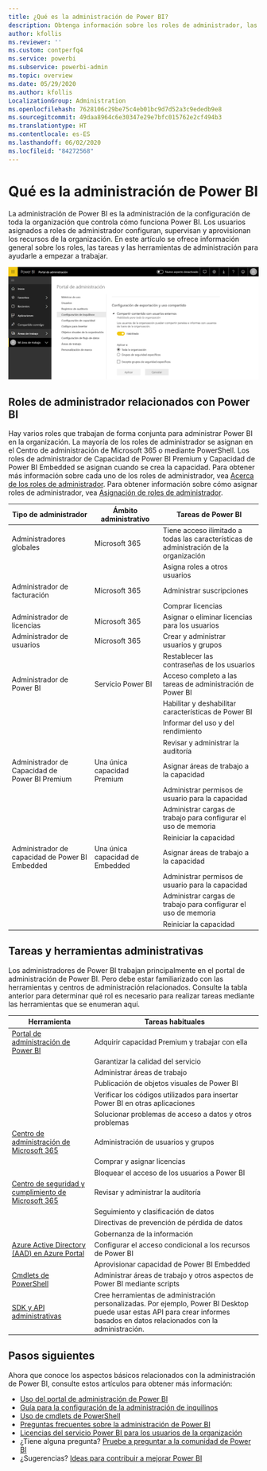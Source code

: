 ```yaml
---
title: ¿Qué es la administración de Power BI?
description: Obtenga información sobre los roles de administrador, las tareas y las herramientas que se usan para administrar Power BI.
author: kfollis
ms.reviewer: ''
ms.custom: contperfq4
ms.service: powerbi
ms.subservice: powerbi-admin
ms.topic: overview
ms.date: 05/29/2020
ms.author: kfollis
LocalizationGroup: Administration
ms.openlocfilehash: 7628106c29be75c4eb01bc9d7d52a3c9ededb9e8
ms.sourcegitcommit: 49daa8964c6e30347e29e7bfc015762e2cf494b3
ms.translationtype: HT
ms.contentlocale: es-ES
ms.lasthandoff: 06/02/2020
ms.locfileid: "84272568"
---
```

# <a name="what-is-power-bi-administration"></a>Qué es la administración de Power BI

La administración de Power BI es la administración de la configuración de toda la organización que controla cómo funciona Power BI. Los usuarios asignados a roles de administrador configuran, supervisan y aprovisionan los recursos de la organización. En este artículo se ofrece información general sobre los roles, las tareas y las herramientas de administración para ayudarle a empezar a trabajar.

![Portal de administración de Power BI](media/service-admin-administering-power-bi-in-your-organization/admin-portal.png)

## <a name="administrator-roles-related-to-power-bi"></a>Roles de administrador relacionados con Power BI

Hay varios roles que trabajan de forma conjunta para administrar Power BI en la organización. La mayoría de los roles de administrador se asignan en el Centro de administración de Microsoft 365 o mediante PowerShell. Los roles de administrador de Capacidad de Power BI Premium y Capacidad de Power BI Embedded se asignan cuando se crea la capacidad. Para obtener más información sobre cada uno de los roles de administrador, vea [Acerca de los roles de administrador](https://docs.microsoft.com/microsoft-365/admin/add-users/about-admin-roles?view=o365-worldwide). Para obtener información sobre cómo asignar roles de administrador, vea [Asignación de roles de administrador](https://docs.microsoft.com/microsoft-365/admin/add-users/assign-admin-roles?view=o365-worldwide).

| **Tipo de administrador** | **Ámbito administrativo** | **Tareas de Power BI** |
| --- | --- | --- |
| Administradores globales | Microsoft 365 | Tiene acceso ilimitado a todas las características de administración de la organización |
| | | Asigna roles a otros usuarios |
| Administrador de facturación | Microsoft 365 | Administrar suscripciones |
| | | Comprar licencias |
| Administrador de licencias | Microsoft 365 | Asignar o eliminar licencias para los usuarios |
| Administrador de usuarios | Microsoft 365 | Crear y administrar usuarios y grupos |
| | | Restablecer las contraseñas de los usuarios |
| Administrador de Power BI | Servicio Power BI | Acceso completo a las tareas de administración de Power BI|
| | | Habilitar y deshabilitar características de Power BI |
| | | Informar del uso y del rendimiento |
| | | Revisar y administrar la auditoría |
| Administrador de Capacidad de Power BI Premium | Una única capacidad Premium | Asignar áreas de trabajo a la capacidad|
| | | Administrar permisos de usuario para la capacidad |
| | | Administrar cargas de trabajo para configurar el uso de memoria |
| | | Reiniciar la capacidad |
| Administrador de capacidad de Power BI Embedded | Una única capacidad de Embedded | Asignar áreas de trabajo a la capacidad|
| | | Administrar permisos de usuario para la capacidad |
| | | Administrar cargas de trabajo para configurar el uso de memoria |
| | | Reiniciar la capacidad |

## <a name="administrative-tasks-and-tools"></a>Tareas y herramientas administrativas

Los administradores de Power BI trabajan principalmente en el portal de administración de Power BI. Pero debe estar familiarizado con las herramientas y centros de administración relacionados. Consulte la tabla anterior para determinar qué rol es necesario para realizar tareas mediante las herramientas que se enumeran aquí.

| **Herramienta** | **Tareas habituales** |
| --- | --- |
| [Portal de administración de Power BI](https://app.powerbi.com/admin-portal) | Adquirir capacidad Premium y trabajar con ella |
| | Garantizar la calidad del servicio |
| | Administrar áreas de trabajo |
| | Publicación de objetos visuales de Power BI |
| | Verificar los códigos utilizados para insertar Power BI en otras aplicaciones |
| | Solucionar problemas de acceso a datos y otros problemas |
| [Centro de administración de Microsoft 365](https://admin.microsoft.com) | Administración de usuarios y grupos |
| | Comprar y asignar licencias |
| | Bloquear el acceso de los usuarios a Power BI |
| [Centro de seguridad y cumplimiento de Microsoft 365](https://protection.office.com) | Revisar y administrar la auditoría |
| | Seguimiento y clasificación de datos |
| | Directivas de prevención de pérdida de datos |
| | Gobernanza de la información |
| [Azure Active Directory (AAD) en Azure Portal](https://aad.portal.azure.com) | Configurar el acceso condicional a los recursos de Power BI |
| | Aprovisionar capacidad de Power BI Embedded |
| [Cmdlets de PowerShell](https://docs.microsoft.com/powershell/power-bi/overview) | Administrar áreas de trabajo y otros aspectos de Power BI mediante scripts |
| [SDK y API administrativas](service-admin-reference.md) | Cree herramientas de administración personalizadas. Por ejemplo, Power BI Desktop puede usar estas API para crear informes basados en datos relacionados con la administración. |

## <a name="next-steps"></a>Pasos siguientes

Ahora que conoce los aspectos básicos relacionados con la administración de Power BI, consulte estos artículos para obtener más información:

- [Uso del portal de administración de Power BI](service-admin-portal.md)
- [Guía para la configuración de la administración de inquilinos](../guidance/admin-tenant-settings.md)
- [Uso de cmdlets de PowerShell](https://docs.microsoft.com/powershell/power-bi/overview)
- [Preguntas frecuentes sobre la administración de Power BI](service-admin-faq.md)
- [Licencias del servicio Power BI para los usuarios de la organización](service-admin-licensing-organization.md)
- ¿Tiene alguna pregunta? [Pruebe a preguntar a la comunidad de Power BI](https://community.powerbi.com/)
- ¿Sugerencias? [Ideas para contribuir a mejorar Power BI](https://ideas.powerbi.com/)
